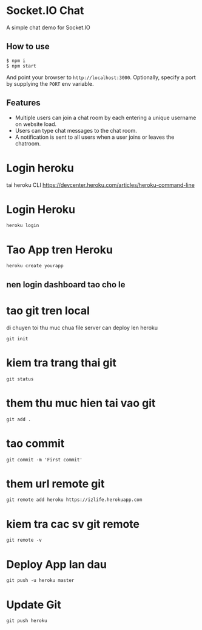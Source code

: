 
# Socket.IO Chat

A simple chat demo for Socket.IO

## How to use

```
$ npm i
$ npm start
```

And point your browser to `http://localhost:3000`. Optionally, specify
a port by supplying the `PORT` env variable.

## Features

- Multiple users can join a chat room by each entering a unique username
on website load.
- Users can type chat messages to the chat room.
- A notification is sent to all users when a user joins or leaves
the chatroom.

# Login heroku
tai heroku CLI 
https://devcenter.heroku.com/articles/heroku-command-line

# Login Heroku
```
heroku login
```
# Tao App tren Heroku
```
heroku create yourapp
```
## nen login dashboard tao cho le

# tao git tren local
di chuyen toi thu muc chua file server can deploy len heroku
```
git init
```
# kiem tra trang thai git
```
git status
```
# them thu muc hien tai vao git
```
git add .
```
# tao commit 
```
git commit -m 'First commit'
```

# them url remote git
```
git remote add heroku https://izlife.herokuapp.com
```

# kiem tra cac sv git remote
```
git remote -v
```
# Deploy App lan dau
```
git push -u heroku master
```
# Update Git
```
git push heroku
```